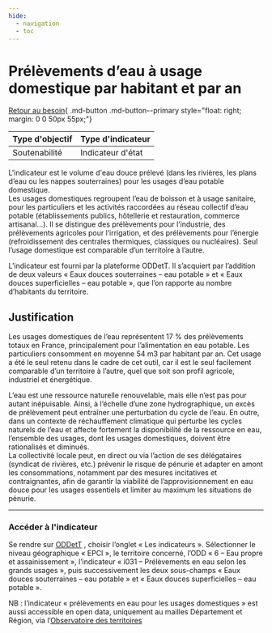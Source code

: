 ```yaml
---
hide:
  - navigation
  - toc
---
```


# Prélèvements d’eau à usage domestique par habitant et par an

[Retour au besoin](https://konsilion.github.io/diag360/pages/besoins/bv1){ .md-button .md-button--primary style="float: right; margin: 0 0 50px 55px;"}

|Type d'objectif|Type d'indicateur|
|--|--|
|Soutenabilité|Indicateur d'état|

L'indicateur est le volume d'eau douce prélevé (dans les rivières, les plans d’eau ou les nappes souterraines) pour les usages d’eau potable domestique.  
Les  usages  domestiques  regroupent  l’eau  de  boisson  et  à  usage  sanitaire,  pour  les particuliers  et  les  activités  raccordées  au  réseau  collectif  d’eau  potable (établissements  publics,  hôtellerie  et  restauration,  commerce  artisanal...).  Il  se distingue  des  prélèvements  pour  l’industrie,  des  prélèvements  agricoles  pour l’irrigation,  et  des  prélèvements  pour  l’énergie  (refroidissement  des  centrales thermiques,  classiques  ou  nucléaires).  Seul  l’usage  domestique  est  comparable d’un territoire à l’autre. 
 
L’indicateur  est  fourni  par  la  plateforme  ODDetT.  Il  s’acquiert  par  l’addition  de  deux valeurs  « Eaux  douces souterraines – eau potable » et  « Eaux douces superficielles – eau potable », que l’on rapporte au nombre d’habitants du territoire.  

## Justification

Les  usages  domestiques  de  l’eau  représentent  17  %  des  prélèvements  totaux  en France,  principalement  pour  l’alimentation  en  eau  potable.  Les  particuliers consomment  en  moyenne  54  m3 par habitant par an. Cet usage a été le seul retenu dans  le  cadre  de  cet  outil,  car  il  est  le  seul  facilement  comparable  d’un  territoire  à l’autre, quel que soit son profil agricole, industriel et énergétique.  
 
L’eau  est  une  ressource  naturelle  renouvelable,  mais  elle  n’est  pas  pour  autant inépuisable.  Ainsi,  à  l’échelle  d’une  zone  hydrographique,  un  excès  de  prélèvement peut  entraîner  une  perturbation  du  cycle  de  l’eau.  En  outre,  dans  un  contexte  de réchauffement  climatique  qui  perturbe  les  cycles  naturels  de  l’eau  et  affecte fortement  la  disponibilité  de  la  ressource  en  eau,  l’ensemble  des  usages,  dont  les usages domestiques, doivent être rationalisés et diminués.  
La  collectivité  locale  peut,  en  direct  ou  via  l’action  de  ses  délégataires  (syndicat  de rivières,  etc.)  prévenir  le  risque de pénurie et adapter en amont les consommations, notamment par des mesures incitatives et contraignantes, afin de garantir la viabilité de  l’approvisionnement  en  eau  douce  pour  les  usages  essentiels  et  limiter  au maximum les situations de pénurie.  

---

### Accéder à l'indicateur

Se rendre sur [ODDetT](https://oddett.lab.sspcloud.fr/app/dealapp) , choisir l’onglet « Les 
indicateurs ». Sélectionner le niveau géographique « EPCI », le territoire concerné, l’ODD « 6 – Eau propre et assainissement », l’indicateur « i031 – Prélèvements en eau 
selon les grands usages », puis successivement les deux sous-champs « Eaux douces souterraines – eau potable » et « Eaux douces superficielles – eau potable ». 
 
NB : l’indicateur « prélèvements en eau pour les usages domestiques » est aussi 
accessible en open data, uniquement au mailles Département et Région, via l’[Observatoire des territoires](https://www.observatoire-des-territoires.gouv.fr/prelevements-en-eau-usage-domestique) 


